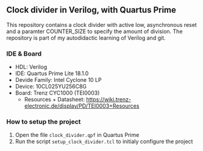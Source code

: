 ## Clock divider in Verilog, with Quartus Prime
This repository contains a clock divider with active low, asynchronous reset and a paramter COUNTER_SIZE to specify the amount of division.
The repository is part of my autodidactic learning of Verilog and git.

### IDE & Board
- HDL: Verilog
- IDE: Quartus Prime Lite 18.1.0
- Devide Family: Intel Cyclone 10 LP
- Device: 10CL025YU256C8G
- Board: Trenz CYC1000 (TEI0003)
  - Resources + Datasheet: https://wiki.trenz-electronic.de/display/PD/TEI0003+Resources

### How to setup the project
1. Open the file `clock_divider.qpf` in Quartus Prime
2. Run the script `setup_clock_divider.tcl` to initialy configure the project